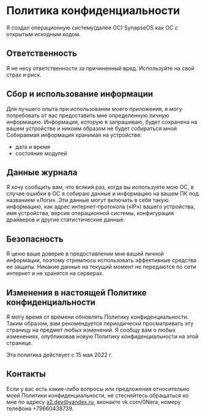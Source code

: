# Политика конфиденциальности

Я создал операционную систему(далее ОС) SynapseOS как ОС с открытым исходным кодом.

## Ответственность

Я не несу ответственности за причиненный вред. Используйте на свой страх и риск.

## Сбор и использование информации

Для лучшего опыта при использовании моего приложения, я могу потребовать от вас предоставить мне определенную личную информацию. Информация, которую я запрашиваю, будет сохранена на вашем устройстве и никоим образом не будет собираться мной
Собираемая информация хранимая на устройстве:

- дата и время
- состояние модулей

## Данные журнала

Я хочу сообщить вам, что всякий раз, когда вы используете мою ОС, в случае ошибки в ОС я собираю данные и информацию на вашем ПК под названием «Логи». Эти данные могут включать в себя такую ​​информацию, как адрес интернет-протокола («IP») вашего устройства, имя устройства, версия операционной системы, конфигурация драйверов и другие статистические данные.

## Безопасность

Я ценю ваше доверие в предоставлении мне вашей личной информации, поэтому стремлюсь использовать эффективные средства ее защиты. Никакие данные на текущий момент не передаются по сети интернет и не хранятся на серверах.

## Изменения в настоящей Политике конфиденциальности

Я могу время от времени обновлять Политику конфиденциальности. Таким образом, вам рекомендуется периодически просматривать эту страницу на предмет любых изменений. Я сообщу вам о любых изменениях, опубликовав новую Политику конфиденциальности на этой странице.

Эта политика действует с 15 мая 2022 г.

## Контакты

Если у вас есть какие-либо вопросы или предложения относительно моей Политики конфиденциальности, не стесняйтесь обращаться ко мне по адресу a2.dev@yandex.ru, вконакте vk.com/0Nera, номеру телефона +79660438739.
